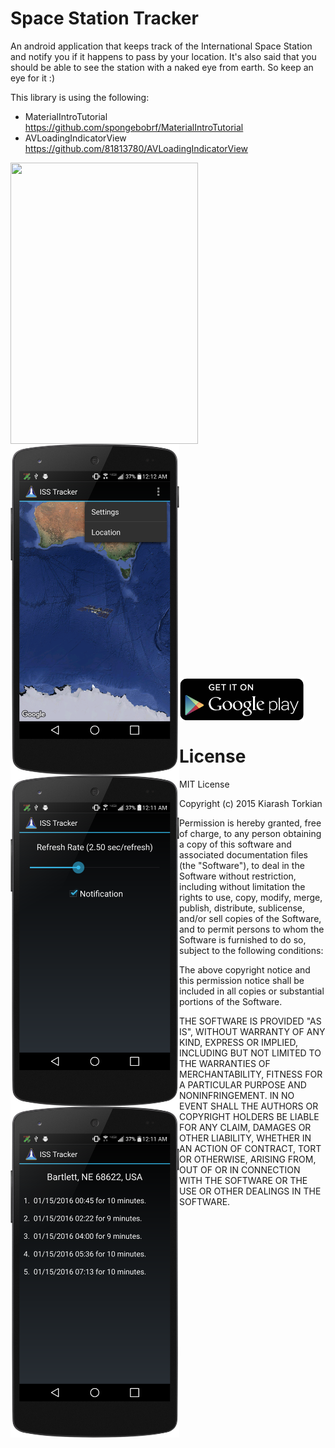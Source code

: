 # Space Station Tracker
An android application that keeps track of the International Space Station and notify you if it happens to pass by your location. It's also said that you should be able to see the station with a naked eye from earth. So keep an eye for it :)

This library is using the following:
- MaterialIntroTutorial https://github.com/spongebobrf/MaterialIntroTutorial
- AVLoadingIndicatorView https://github.com/81813780/AVLoadingIndicatorView

<img src="app.gif" align="center" height="450" width="300" >

<img src="1.png" align="left" height="530" width="270" >
<img src="2.png" align="left" height="530" width="270" >
<img src="3.png" align="left" height="530" width="270" >
<br><br><br><br><br><br><br><br><br><br><br><br><br><br><br><br><br><br><br><br><br><br><br>
<a href="https://play.google.com/store/apps/details?id=com.restart.spacestationtracker"><img src="https://raw.githubusercontent.com/evgenyneu/aes-crypto-android/master/Graphics/github/google_play_badge.png" align="center" height="70" width="200"></a>

# License 

MIT License

Copyright (c) 2015 Kiarash Torkian

Permission is hereby granted, free of charge, to any person obtaining a copy
of this software and associated documentation files (the "Software"), to deal
in the Software without restriction, including without limitation the rights
to use, copy, modify, merge, publish, distribute, sublicense, and/or sell
copies of the Software, and to permit persons to whom the Software is
furnished to do so, subject to the following conditions:



The above copyright notice and this permission notice shall be included in
all copies or substantial portions of the Software.



THE SOFTWARE IS PROVIDED "AS IS", WITHOUT WARRANTY OF ANY KIND, EXPRESS OR
IMPLIED, INCLUDING BUT NOT LIMITED TO THE WARRANTIES OF MERCHANTABILITY,
FITNESS FOR A PARTICULAR PURPOSE AND NONINFRINGEMENT.  IN NO EVENT SHALL THE
AUTHORS OR COPYRIGHT HOLDERS BE LIABLE FOR ANY CLAIM, DAMAGES OR OTHER
LIABILITY, WHETHER IN AN ACTION OF CONTRACT, TORT OR OTHERWISE, ARISING FROM,
OUT OF OR IN CONNECTION WITH THE SOFTWARE OR THE USE OR OTHER DEALINGS IN
THE SOFTWARE.
